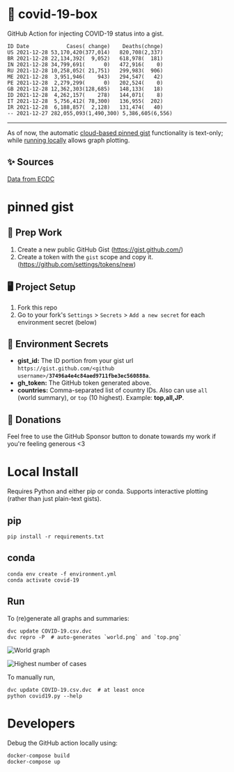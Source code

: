 # 🏥 covid-19-box

GitHub Action for injecting COVID-19 status into a gist.

```
ID Date            Cases( change)    Deaths(chnge)
US 2021-12-28 53,170,420(377,014)   820,708(2,337)
BR 2021-12-28 22,134,392(  9,052)   618,978(  181)
IN 2021-12-28 34,799,691(      0)   472,916(    0)
RU 2021-12-28 10,258,052( 21,751)   299,983(  906)
ME 2021-12-28  3,951,946(    943)   294,547(   42)
PE 2021-12-28  2,279,299(      0)   202,524(    0)
GB 2021-12-28 12,362,303(128,685)   148,133(   18)
ID 2021-12-28  4,262,157(    278)   144,071(    8)
IT 2021-12-28  5,756,412( 78,300)   136,955(  202)
IR 2021-12-28  6,188,857(  2,128)   131,474(   40)
-- 2021-12-27 282,055,093(1,490,300) 5,386,605(6,556)
```

---

As of now, the automatic [cloud-based pinned gist](#pinned-gist) functionality is text-only;
while [running locally](#local-install) allows graph plotting.

## ✨ Sources

[Data from ECDC](https://www.ecdc.europa.eu/en/publications-data/download-todays-data-geographic-distribution-covid-19-cases-worldwide)

# pinned gist

## 🎒 Prep Work
1. Create a new public GitHub Gist (https://gist.github.com/)
1. Create a token with the `gist` scope and copy it. (https://github.com/settings/tokens/new)

## 🖥 Project Setup
1. Fork this repo
1. Go to your fork's `Settings` > `Secrets` > `Add a new secret` for each environment secret (below)

## 🤫 Environment Secrets
- **gist_id:** The ID portion from your gist url `https://gist.github.com/<github username>/`**`37496a4e4c84aed9711fbe3ec560888a`**.
- **gh_token:** The GitHub token generated above.
- **countries:** Comma-separated list of country IDs. Also can use `all` (world summary), or `top` (10 highest). Example: **top,all,JP**.

## 💸 Donations

Feel free to use the GitHub Sponsor button to donate towards my work if you're feeling generous <3

# Local Install

Requires Python and either pip or conda. Supports interactive plotting (rather than just plain-text gists).

## pip

```
pip install -r requirements.txt
```

## conda

```
conda env create -f environment.yml
conda activate covid-19
```

## Run

To (re)generate all graphs and summaries:

```
dvc update COVID-19.csv.dvc
dvc repro -P  # auto-generates `world.png` and `top.png`
```

![World graph](world.png)

![Highest number of cases](top.png)

To manually run,

```
dvc update COVID-19.csv.dvc  # at least once
python covid19.py --help
```

# Developers

Debug the GitHub action locally using:

```
docker-compose build
docker-compose up
```
